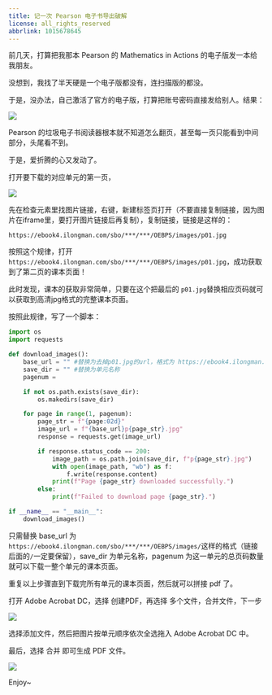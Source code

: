 ```yaml
---
title: 记一次 Pearson 电子书导出破解
license: all_rights_reserved
abbrlink: 1015678645
---
```


前几天，打算把我那本 Pearson 的 Mathematics in Actions 的电子版发一本给我朋友。

没想到，我找了半天硬是一个电子版都没有，连扫描版的都没。

于是，没办法，自己激活了官方的电子版，打算把账号密码直接发给别人。结果：

![](images/pearson_pic1.png)

Pearson 的垃圾电子书阅读器根本就不知道怎么翻页，甚至每一页只能看到中间部分，头尾看不到。

于是，爱折腾的心又发动了。

打开要下载的对应单元的第一页，

![](images/pearson_pic2.png)

先在检查元素里找图片链接，右键，新建标签页打开（不要直接复制链接，因为图片在iframe里，要打开图片链接后再复制），复制链接，链接是这样的：

`https://ebook4.ilongman.com/sbo/***/***/OEBPS/images/p01.jpg`

按照这个规律，打开`https://ebook4.ilongman.com/sbo/***/***/OEBPS/images/p01.jpg`，成功获取到了第二页的课本页面！

此时发现，课本的获取非常简单，只要在这个把最后的 `p01.jpg`替换相应页码就可以获取到高清jpg格式的完整课本页面。

按照此规律，写了一个脚本：

```python
import os
import requests

def download_images():
    base_url = "" #替换为去掉p01.jpg的url，格式为 https://ebook4.ilongman.com/sbo/***/***/OEBPS/images/
    save_dir = "" #替换为单元名称
    pagenum = 

    if not os.path.exists(save_dir):
        os.makedirs(save_dir)

    for page in range(1, pagenum):
        page_str = f"{page:02d}"
        image_url = f"{base_url}p{page_str}.jpg"
        response = requests.get(image_url)

        if response.status_code == 200:
            image_path = os.path.join(save_dir, f"p{page_str}.jpg")
            with open(image_path, "wb") as f:
                f.write(response.content)
            print(f"Page {page_str} downloaded successfully.")
        else:
            print(f"Failed to download page {page_str}.")

if __name__ == "__main__":
    download_images()

```

只需替换 base_url 为 `https://ebook4.ilongman.com/sbo/***/***/OEBPS/images/`这样的格式（链接后面的`/`一定要保留），save_dir 为单元名称，pagenum 为这一单元的总页码数量就可以下载一整个单元的课本页面。

重复以上步骤直到下载完所有单元的课本页面，然后就可以拼接 pdf 了。

打开 Adobe Acrobat DC，选择 创建PDF，再选择 多个文件，合并文件，下一步

![](images/pearson_pic3.png)

选择添加文件，然后把图片按单元顺序依次全选拖入 Adobe Acrobat DC 中。

最后，选择 合并 即可生成 PDF 文件。

![](images/pearson_pic4.png)

Enjoy~

